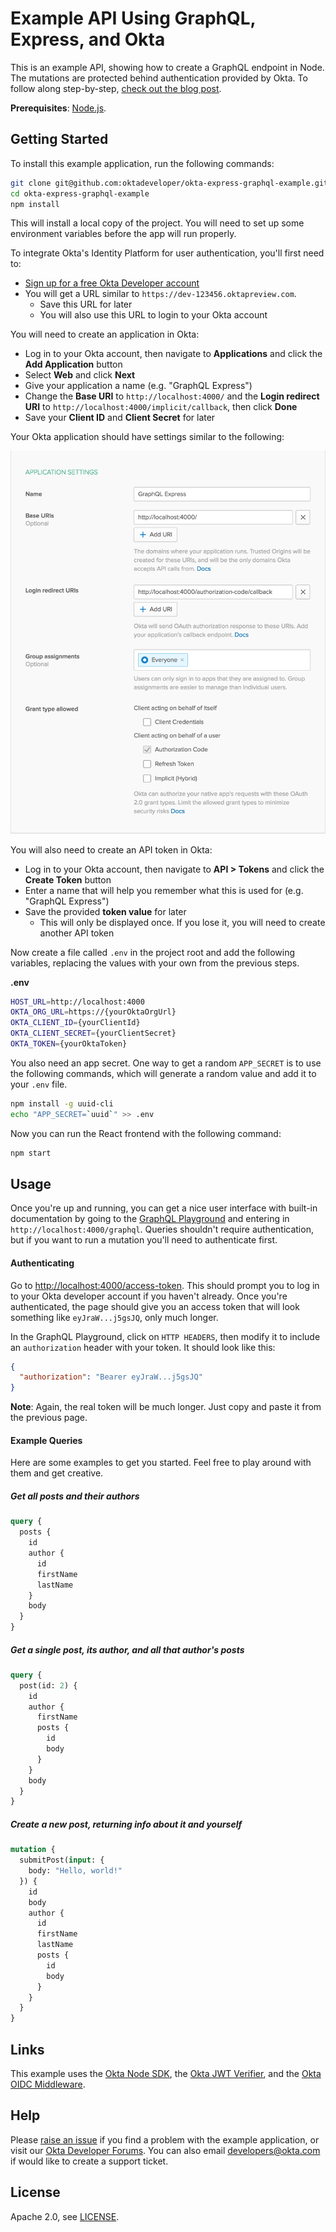 # Example API Using GraphQL, Express, and Okta

This is an example API, showing how to create a GraphQL endpoint in Node. The mutations are protected behind authentication provided by Okta. To follow along step-by-step, [check out the blog post](https://developer.okta.com/blog/2018/09/27/build-a-simple-api-service-with-express-and-graphql).

**Prerequisites**: [Node.js](https://nodejs.org/en/).

## Getting Started

To install this example application, run the following commands:

```bash
git clone git@github.com:oktadeveloper/okta-express-graphql-example.git
cd okta-express-graphql-example
npm install
```

This will install a local copy of the project. You will need to set up some environment variables before the app will run properly.

To integrate Okta's Identity Platform for user authentication, you'll first need to:

* [Sign up for a free Okta Developer account](https://www.okta.com/developer/signup/)
* You will get a URL similar to `https://dev-123456.oktapreview.com`.
  * Save this URL for later
  * You will also use this URL to login to your Okta account

You will need to create an application in Okta:

* Log in to your Okta account, then navigate to **Applications** and click the **Add Application** button
* Select **Web** and click **Next**
* Give your application a name (e.g. "GraphQL Express")
* Change the **Base URI** to `http://localhost:4000/` and the **Login redirect URI** to `http://localhost:4000/implicit/callback`, then click **Done**
* Save your **Client ID** and **Client Secret** for later

Your Okta application should have settings similar to the following:

![Okta Application Settings](images/okta-app-settings.png)

You will also need to create an API token in Okta:

* Log in to your Okta account, then navigate to **API > Tokens** and click the **Create Token** button
* Enter a name that will help you remember what this is used for (e.g. "GraphQL Express")
* Save the provided **token value** for later
  * This will only be displayed once. If you lose it, you will need to create another API token

Now create a file called `.env` in the project root and add the following variables, replacing the values with your own from the previous steps.

**.env**
```bash
HOST_URL=http://localhost:4000
OKTA_ORG_URL=https://{yourOktaOrgUrl}
OKTA_CLIENT_ID={yourClientId}
OKTA_CLIENT_SECRET={yourClientSecret}
OKTA_TOKEN={yourOktaToken}
```

You also need an app secret. One way to get a random `APP_SECRET` is to use the following commands, which will generate a random value and add it to your `.env` file.

```bash
npm install -g uuid-cli
echo "APP_SECRET=`uuid`" >> .env
```

Now you can run the React frontend with the following command:

```bash
npm start
```

## Usage

Once you're up and running, you can get a nice user interface with built-in documentation by going to the [GraphQL Playground](https://graphqlbin.com) and entering in `http://localhost:4000/graphql`. Queries shouldn't require authentication, but if you want to run a mutation you'll need to authenticate first.

#### Authenticating

Go to <http://localhost:4000/access-token>. This should prompt you to log in to your Okta developer account if you haven't already. Once you're authenticated, the page should give you an access token that will look something like `eyJraW...j5gsJQ`, only much longer.

In the GraphQL Playground, click on `HTTP HEADERS`, then modify it to include an `authorization` header with your token. It should look like this:

```json
{
  "authorization": "Bearer eyJraW...j5gsJQ"
}
```

**Note**: Again, the real token will be much longer. Just copy and paste it from the previous page.

#### Example Queries

Here are some examples to get you started. Feel free to play around with them and get creative.

##### Get all posts and their authors

```graphql
query {
  posts {
    id
    author {
      id
      firstName
      lastName
    }
    body
  }
}
```

##### Get a single post, its author, and all that author's posts

```graphql
query {
  post(id: 2) {
    id
    author {
      firstName
      posts {
        id
        body
      }
    }
    body
  }
}
```

##### Create a new post, returning info about it and yourself

```graphql
mutation {
  submitPost(input: {
    body: "Hello, world!"
  }) {
    id
    body
    author {
      id
      firstName
      lastName
      posts {
        id
        body
      }
    }
  }
}
```

## Links

This example uses the [Okta Node SDK](https://github.com/okta/okta-sdk-nodejs), the [Okta JWT Verifier](https://github.com/okta/okta-oidc-js/tree/master/packages/jwt-verifier), and the [Okta OIDC Middleware](https://github.com/okta/okta-oidc-js/tree/master/packages/oidc-middleware).

## Help

Please [raise an issue](https://github.com/oktadeveloper/okta-express-graphql-example/issues) if you find a problem with the example application, or visit our [Okta Developer Forums](https://devforum.okta.com/). You can also email [developers@okta.com](mailto:developers@okta.com) if would like to create a support ticket.

## License

Apache 2.0, see [LICENSE](LICENSE).
